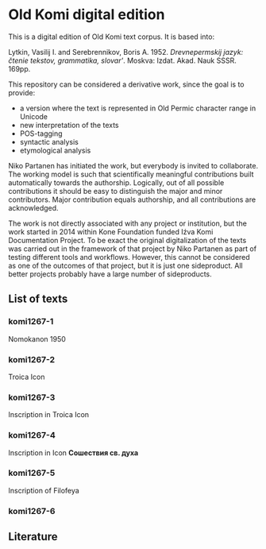 # Old Komi digital edition

This is a digital edition of Old Komi text corpus. It is based into:

Lytkin, Vasilij I. and Serebrennikov, Boris A. 1952. *Drevnepermskij jazyk: čtenie tekstov, grammatika, slovar'*. Moskva: Izdat. Akad. Nauk SSSR. 169pp.

This repository can be considered a derivative work, since the goal is to provide:

- a version where the text is represented in Old Permic character range in Unicode
- new interpretation of the texts
- POS-tagging
- syntactic analysis
- etymological analysis

Niko Partanen has initiated the work, but everybody is invited to collaborate. The working model is such that scientifically meaningful contributions built automatically towards the authorship. Logically, out of all possible contributions it should be easy to distinguish the major and minor contributors. Major contribution equals authorship, and all contributions are acknowledged.

The work is not directly associated with any project or institution, but the work started in 2014 within Kone Foundation funded Iźva Komi Documentation Project. To be exact the original digitalization of the texts was carried out in the framework of that project by Niko Partanen as part of testing different tools and workflows. However, this cannot be considered as one of the outcomes of that project, but it is just one sideproduct. All better projects probably have a large number of sideproducts.

## List of texts

### komi1267-1

Nomokanon 1950

### komi1267-2

Troica Icon

### komi1267-3

Inscription in Troica Icon

### komi1267-4

Inscription in Icon **Сошествия св. духа**

### komi1267-5

Inscription of Filofeya

### komi1267-6

## Literature



